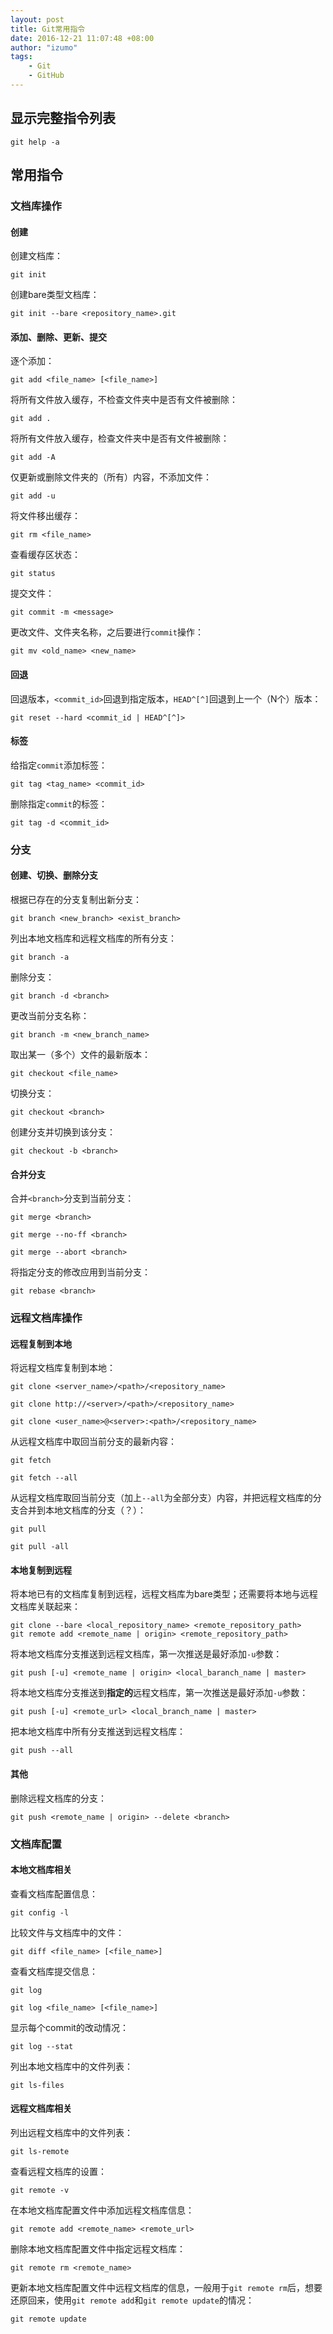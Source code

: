 ```yaml
---
layout: post
title: Git常用指令
date: 2016-12-21 11:07:48 +08:00
author: "izumo"
tags: 
    - Git
    - GitHub
---
```


## 显示完整指令列表

    git help -a

## 常用指令

### 文档库操作

#### 创建

创建文档库：

    git init

创建bare类型文档库：

    git init --bare <repository_name>.git

#### 添加、删除、更新、提交

逐个添加：

    git add <file_name> [<file_name>]

将所有文件放入缓存，不检查文件夹中是否有文件被删除：

    git add .

将所有文件放入缓存，检查文件夹中是否有文件被删除：

    git add -A

仅更新或删除文件夹的（所有）内容，不添加文件：

    git add -u

将文件移出缓存：

    git rm <file_name>

查看缓存区状态：

    git status

提交文件：

    git commit -m <message>

更改文件、文件夹名称，之后要进行`commit`操作：

    git mv <old_name> <new_name>

#### 回退

回退版本，`<commit_id>`回退到指定版本，`HEAD^[^]`回退到上一个（N个）版本：

    git reset --hard <commit_id | HEAD^[^]>

#### 标签

给指定`commit`添加标签：

    git tag <tag_name> <commit_id>

删除指定`commit`的标签：

    git tag -d <commit_id>

### 分支

#### 创建、切换、删除分支

根据已存在的分支复制出新分支：

    git branch <new_branch> <exist_branch>

列出本地文档库和远程文档库的所有分支：

    git branch -a

删除分支：

    git branch -d <branch>

更改当前分支名称：

    git branch -m <new_branch_name>

取出某一（多个）文件的最新版本：

    git checkout <file_name>

切换分支：

    git checkout <branch>

创建分支并切换到该分支：

    git checkout -b <branch>

#### 合并分支

合并`<branch>`分支到当前分支：

    git merge <branch>

    git merge --no-ff <branch>

    git merge --abort <branch>

将指定分支的修改应用到当前分支：

    git rebase <branch>

### 远程文档库操作

#### 远程复制到本地

将远程文档库复制到本地：

    git clone <server_name>/<path>/<repository_name>

    git clone http://<server>/<path>/<repository_name>

    git clone <user_name>@<server>:<path>/<repository_name>

从远程文档库中取回当前分支的最新内容：

    git fetch

    git fetch --all

从远程文档库取回当前分支（加上`--all`为全部分支）内容，并把远程文档库的分支合并到本地文档库的分支（？）：

    git pull

    git pull -all

#### 本地复制到远程

将本地已有的文档库复制到远程，远程文档库为bare类型；还需要将本地与远程文档库关联起来：

    git clone --bare <local_repository_name> <remote_repository_path>
    git remote add <remote_name | origin> <remote_repository_path>

将本地文档库分支推送到远程文档库，第一次推送是最好添加`-u`参数：

    git push [-u] <remote_name | origin> <local_baranch_name | master>

将本地文档库分支推送到**指定的**远程文档库，第一次推送是最好添加`-u`参数：

    git push [-u] <remote_url> <local_branch_name | master>

把本地文档库中所有分支推送到远程文档库：

    git push --all

#### 其他

删除远程文档库的分支：

    git push <remote_name | origin> --delete <branch>

### 文档库配置

#### 本地文档库相关

查看文档库配置信息：

    git config -l

比较文件与文档库中的文件：

    git diff <file_name> [<file_name>]

查看文档库提交信息：

    git log

    git log <file_name> [<file_name>]

显示每个commit的改动情况：

    git log --stat

列出本地文档库中的文件列表：

    git ls-files

#### 远程文档库相关

列出远程文档库中的文件列表：

    git ls-remote

查看远程文档库的设置：

    git remote -v

在本地文档库配置文件中添加远程文档库信息：

    git remote add <remote_name> <remote_url>

删除本地文档库配置文件中指定远程文档库：

    git remote rm <remote_name>

更新本地文档库配置文件中远程文档库的信息，一般用于`git remote rm`后，想要还原回来，使用`git remote add`和`git remote update`的情况：

    git remote update
